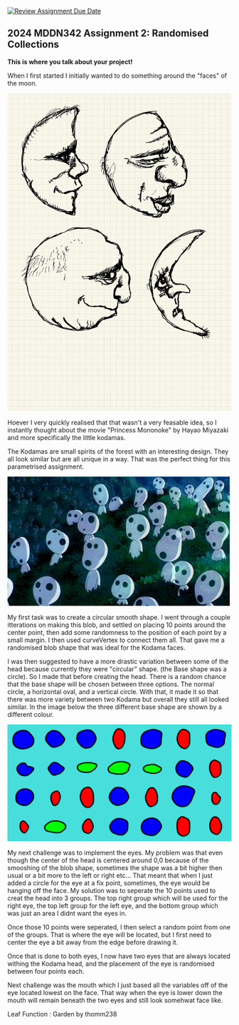 [![Review Assignment Due Date](https://classroom.github.com/assets/deadline-readme-button-24ddc0f5d75046c5622901739e7c5dd533143b0c8e959d652212380cedb1ea36.svg)](https://classroom.github.com/a/uYb6fuja)
## 2024 MDDN342 Assignment 2: Randomised Collections

**This is where you talk about your project!**

When I first started I initially wanted to do something around the "faces" of the moon. 

![Moon idea](image.png)

Hoever I very quickly realised that that wasn't a very feasable idea, so I instantly thought about the movie "Princess Mononoke" by Hayao Miyazaki and more specifically the little kodamas.

The Kodamas are small spirits of the forest with an interesting design. They all look similar but are all unique in a way. That was the perfect thing for this parametrised assignment. 

![Kodama Ref](image-1.png)

My first task was to create a circular smooth shape. I went through a couple itterations on making this blob, and settled on placing 10 points around the center point, then add some randomness to the position of each point by a small margin. I then used curveVertex to connect them all. That gave me a randomised blob shape that was ideal for the Kodama faces.

I was then suggested to have a more drastic variation between some of the head because currently they were "circular" shape. (the Base shape was a circle). So I made that before creating the head. There is a random chance that the base shape will be chosen between three options. The normal circle, a horizontal oval, and a vertical circle. With that, it made it so that there was more variety between two Kodama but overall they still all looked similar. In the image below the three different base shape are shown by a different colour.

![3 base shapes](image-2.png)

My next challenge was to implement the eyes. My problem was that even though the center of the head is centered around 0,0 because of the smooshing of the blob shape, sometimes the shape was a bit higher then usual or a bit more to the left or right etc... That meant that when I just added a circle for the eye at a fix point, sometimes, the eye would be hanging off the face. My solution was to seperate the 10 points used to creat the head into 3 groups. The top right group which will be used for the right eye, the top left group for the left eye, and the bottom group which was just an area I didnt want the eyes in.

Once those 10 points were seperated, I then select a random point from one of the groups. That is where the eye will be located, but I first need to center the eye a bit away from the edge before drawing it. 

Once that is done to both eyes, I now have two eyes that are always located withing the Kodama head, and the placement of the eye is randomised between four points each.

Next challenge was the mouth which I just based all the variables off of the eye located lowest on the face. That way when the eye is lower down the mouth will remain beneath the two eyes and still look somehwat face like.

Leaf Function : Garden by thomm238